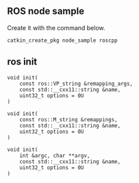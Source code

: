 ## ROS node sample

Create it with the command below.

```cpp
catkin_create_pkg node_sample roscpp
```

## ros init

```
void init(
    const ros::VP_string &remapping_args,   
    const std::__cxx11::string &name,   
    uint32_t options = 0U
)
```

```
void init(
    const ros::M_string &remappings,
    const std::__cxx11::string &name,
    uint32_t options = 0U
)
```

```
void init(
    int &argc, char **argv,
    const std::__cxx11::string &name,
    uint32_t options = 0U
)
```
